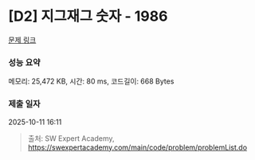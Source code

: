 # [D2] 지그재그 숫자 - 1986 

[문제 링크](https://swexpertacademy.com/main/code/problem/problemDetail.do?contestProbId=AV5PxmBqAe8DFAUq) 

### 성능 요약

메모리: 25,472 KB, 시간: 80 ms, 코드길이: 668 Bytes

### 제출 일자

2025-10-11 16:11



> 출처: SW Expert Academy, https://swexpertacademy.com/main/code/problem/problemList.do